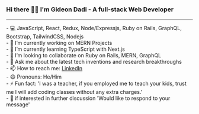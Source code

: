 ### Hi there 👋👋 I'm  Gideon Dadi - A full-stack Web Developer

<hr />
- 💻 JavaScript, React, Redux, Node/Expressjs, Ruby on Rails, GraphQL, Bootstrap, TailwindCSS, Nodejs <br/>
- 🔭 I’m currently working on MERN Projects <br/>
- 🌱 I’m currently learning TypeScript with Next.js <br/>
- 👯 I’m looking to collaborate on Ruby on Rails, MERN, GraphQL <br/>
- 💬 Ask me about the latest tech inventions and research breakthroughs <br/>
- 📫 How to reach me: <a href="https://www.linkedin.com/in/gideon-akamisoko-dadi">LinkedIn </a> <br/>
- 😄 Pronouns: He/Him <br/>
- ⚡ Fun fact: 'I was a teacher, if you employed me to teach your kids, trust me I will add coding classes without any extra charges.' <br/>
- 🤙 if interested in further discussion
  'Would like to respond to your message'<br/>
